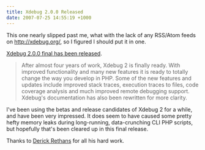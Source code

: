 ```yaml
---
title: Xdebug 2.0.0 Released
date: 2007-07-25 14:55:19 +1000
---
```

<p>This one nearly slipped past me, what with the lack of any RSS/Atom feeds on <a href="http://xdebug.org/">http://xdebug.org/</a>, so I figured I should put it in one.</p>
<p><a href="http://derickrethans.nl/xdebug_2_released.php">Xdebug 2.0.0 final has been released</a>.</p>
<blockquote><p>After almost four years of work, Xdebug 2 is finally ready. With improved functionality and many new features it is ready to totally change the way you develop in PHP. Some of the new features and updates include improved stack traces, execution traces to files, code coverage analysis and much improved remote debugging support. Xdebug's documentation has also been rewritten for more clarity.</p></blockquote>
<p>I've been using the betas and release candidates of Xdebug 2 for a while, and have been very impressed.  It does seem to have caused some pretty hefty memory leaks during long-running, data-crunching CLI PHP scripts, but hopefully that's been cleared up in this final release.</p>
<p>Thanks to <a href="http://derickrethans.nl/who.php">Derick Rethans</a> for all his hard work.</p>
